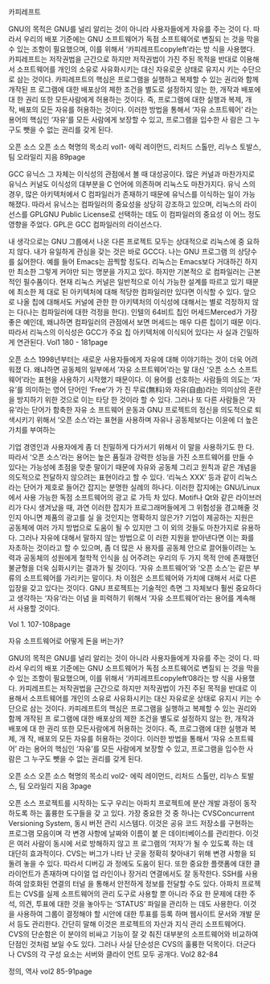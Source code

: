 카피레프트

GNU의 목적은 GNU를 널리 알리는 것이 아니라 사용자들에게 자유를 주는 것이 다. 따라서 우리의 배포 기준에는 GNU 소프트웨어가 독점 소프트웨어로 변질되 는 것을 막을 수 있는 조항이 필요했으며, 이를 위해서 ‘카피레프트copyleft’라는 방 식을 사용했다. 
카피레프트는 저작권법을 근간으로 하지만 저작권법이 가진 주된 목적을 반대로 이용해서 소프트웨어를 개인의 소유로 사유화시키는 대신 자유로운 상태로 유지시 키는 수단으로 삼는 것이다. 
카피레프트의 핵심은 프로그램을 실행하고 복제할 수 있는 권리와 함께 개작된 프 로그램에 대한 배포상의 제한 조건을 별도로 설정하지 않는 한, 개작과 배포에 대 한 권리 또한 모든사람에게 허용하는 것이다. 즉, 프로그램에 대한 실행과 복제, 개 작, 배포의 모든 자유를 허용하는 것이다. 이러한 방법을 통해서 ‘자유 소프트웨어’ 라는 용어의 핵심인 ‘자유’를 모든 사람에게 보장할 수 있고, 프로그램을 입수한 사 람은 그 누구도 뺏을 수 없는 권리를 갖게 된다. 

오픈 소스 
오픈 소스 혁명의 목소리 vol1- 에릭 레이먼드, 리처드 스톨만, 리누스 토발스, 팀 오라일리 지음
89page

GCC 
유닉스 그 자체는 이식성의 관점에서 볼 때 대성공이다. 많은 커널과 마찬가지로 유닉스 커널도 이식성의 대부분을 C 언어에 의존하며 리눅스도 마찬가지다. 유닉 스의 경우, 많은 아키텍처에서 C 컴파일러가 존재하기 때문에 유닉스를 이식하는 일이 가능해졌다. 따라서 유닉스는 컴파일러의 중요성을 상당히 강조하고 있으며, 리눅스의 라이선스를 GPLGNU Public License로 선택하는 데도 이 컴파일러의 중요성 이 어느 정도 영향을 주었다. GPL은 GCC 컴파일러의 라이선스다.

내 생각으로는 GNU 그룹에서 나온 다른 프로젝트 모두는 상대적으로 리눅스에 중 요하지 않다. 내가 유일하게 관심을 갖는 것은 바로 GCC다. 나는 GNU 프로그램 의 상당수를 싫어한다. 예를 들어 Emacs는 끔찍할 정도다. 리눅스는 Emacs보다 거대하긴 하지만 최소한 그렇게 커야만 되는 명분을 가지고 있다. 하지만 기본적으 로 컴파일러는 근본적인 필수품이다. 
현재 리눅스 커널은 일반적으로 이식 가능한 설계를 따르고 있기 때문에 최소한 제 대로 된 아키텍처에 대해 적당한 컴파일러만 있다면 이식할 수 있다. 앞으로 나올 칩에 대해서도 커널에 관한 한 아키텍처의 이식성에 대해서는 별로 걱정하지 않는 다(나는 컴파일러에 대한 걱정을 한다). 인텔의 64비트 칩인 머세드Merced가 가장 좋은 예인데, 왜냐하면 컴파일러의 관점에서 보면 머세드는 매우 다른 칩이기 때문 이다. 따라서 리눅스의 이식성은 GCC가 주요 칩 아키텍처에 이식되어 있다는 사 실과 긴밀하게 연관된다. 
Vol1  180 - 181page


오픈 소스 
1998년부터는 새로운 사용자들에게 자유에 대해 이야기하는 것이 더욱 어려워졌 다. 왜냐하면 공동체의 일부에서 ‘자유 소프트웨어’라는 말 대신 ‘오픈 소스 소프트 웨어’라는 표현을 사용하기 시작했기 때문이다. 
이 용어를 선호하는 사람들의 의도는 ‘자유’를 의미하는 영어 단어인 ‘Free’가 가 진 무료(無料)와 자유(自由)라는 의미상의 혼란을 방지하기 위한 것으로 이는 타당 한 것이라 할 수 있다. 그러나 또 다른 사람들은 ‘자유’라는 단어가 함축한 자유 소 프트웨어 운동과 GNU 프로젝트의 정신을 의도적으로 퇴색시키기 위해서 ‘오픈 소스’라는 표현을 사용하며 자유나 공동체보다는 이윤에 더 높은 가치를 부여하는 
 
기업 경영인과 사용자에게 좀 더 친밀하게 다가서기 위해서 이 말을 사용하기도 한 다. 따라서 ‘오픈 소스’라는 용어는 높은 품질과 강력한 성능을 가진 소프트웨어를 만들 수 있다는 가능성에 초점을 맞춘 말이기 때문에 자유와 공동체 그리고 원칙과 같은 개념을 의도적으로 전달하지 않으려는 표현이라고 할 수 있다. 
‘리눅스 XXX’ 등과 같이 리눅스라는 단어가 제호로 들어간 잡지는 분명한 실례의 하나다. 이러한 잡지에는 GNU/Linux에서 사용 가능한 독점 소프트웨어의 광고 로 가득 차 있다. Motif나 Qt와 같은 라이브러리가 다시 생겨났을 때, 과연 이러한 잡지가 프로그래머들에게 그 위험성을 경고해줄 것인지 아니면 제품의 광고를 실 을 것인지는 명확하지 않은가? 
기업이 제공하는 지원은 공동체에 여러 가지 방법으로 도움이 될 수 있지만 그 이 외의 것들도 마찬가지로 유용하다. 그러나 자유에 대해서 말하지 않는 방법으로 이 러한 지원을 받아낸다면 이는 화를 자초하는 것이라고 할 수 있으며, 좀 더 많은 사 용자를 공동체 안으로 끌어들이려는 노력과 공동체의 성원에게 철학적 인식을 심 어주려는 우리의 두 가지 목적 안에 존재했던 불균형을 더욱 심화시키는 결과가 될 것이다. 
‘자유 소프트웨어’와 ‘오픈 소스’는 같은 부류의 소프트웨어를 가리키는 말이다. 차 이점은 소프트웨어와 가치에 대해서 서로 다른 입장을 갖고 있다는 것이다. GNU 프로젝트는 기술적인 측면 그 자체보다 훨씬 중요하다고 생각하는 ‘자유’라는 이념 을 피력하기 위해서 ‘자유 소프트웨어’라는 용어를 계속해서 사용할 것이다. 

Vol 1. 107-108page


자유 소프트웨어로 어떻게 돈을 버는가?

GNU의 목적은 GNU를 널리 알리는 것이 아니라 사용자들에게 자유를 주는 것이 다. 따라서 우리의 배포 기준에는 GNU 소프트웨어가 독점 소프트웨어로 변질되 는 것을 막을 수 있는 조항이 필요했으며, 이를 위해서 ‘카피레프트copyleft’08라는 방 식을 사용했다. 
카피레프트는 저작권법을 근간으로 하지만 저작권법이 가진 주된 목적을 반대로 이용해서 소프트웨어를 개인의 소유로 사유화시키는 대신 자유로운 상태로 유지시 키는 수단으로 삼는 것이다. 
카피레프트의 핵심은 프로그램을 실행하고 복제할 수 있는 권리와 함께 개작된 프 로그램에 대한 배포상의 제한 조건을 별도로 설정하지 않는 한, 개작과 배포에 대 한 권리 또한 모든사람에게 허용하는 것이다. 즉, 프로그램에 대한 실행과 복제, 개 작, 배포의 모든 자유를 허용하는 것이다. 이러한 방법을 통해서 ‘자유 소프트웨어’ 라는 용어의 핵심인 ‘자유’를 모든 사람에게 보장할 수 있고, 프로그램을 입수한 사 람은 그 누구도 뺏을 수 없는 권리를 갖게 된다. 

오픈 소스 
오픈 소스 혁명의 목소리 vol2- 에릭 레이먼드, 리처드 스톨만, 리누스 토발스, 팀 오라일리 지음
3page

오픈 소스 프로젝트를 시작하는 도구 
우리는 아파치 프로젝트에 분산 개발 과정이 동작하도록 하는 훌륭한 도구들을 갖 고 있다. 
가장 중요한 것 중 하나는 CVSConcurrent Versioning System, 동시 버전 관리 시스템다. 이것은 
공유 코드 저장소를 구현하는 프로그램 모음이며 각 변경 사항에 날짜와 이름이 붙 은 데이터베이스를 관리한다. 이것은 여러 사람이 동시에 서로 방해하지 않고 프 로그램의 ‘저자’가 될 수 있도록 하는 데 대단히 효과적이다. CVS는 버그가 나타 난 곳을 정확히 찾아내기 위해 변경 사항을 되돌려 놓을 수 있다. 따라서 디버깅 과 정에도 도움이 된다. 또한 중요한 플랫폼에 대한 클라이언트가 존재하며 다이얼 업 라인이나 장거리 연결에서도 잘 동작한다. SSH를 사용하여 암호화된 연결의 터널 을 통해서 안전하게 정보를 전달할 수도 있다. 
아파치 프로젝트는 CVS를 실제 소프트웨어의 관리 도구로 사용할 뿐 아니라 주요 한 문제에 대한 주석, 의견, 투표에 대한 것을 놓아두는 ‘STATUS’ 파일을 관리하 는 데도 사용한다. 이것을 사용하여 그룹이 결정해야 할 시안에 대한 투표를 등록 하며 웹사이트 문서와 개발 문서 등도 관리한다. 간단히 말해 이것은 프로젝트의 자산과 지식 관리 소프트웨어다. CVS의 단순함은 이 분야의 비싸고 기능이 잘 갖 춰진 대부분의 소프트웨어와 비교하여 단점인 것처럼 보일 수도 있다. 그러나 사실 단순성은 CVS의 훌륭한 덕목이다. 더군다나 CVS의 각 구성 요소는 서버와 클라이 언트 모두 공개다. 
Vol2 82-84



정의, 역사 vol2 85-91page


